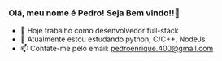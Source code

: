 ### Olá, meu nome é Pedro! Seja Bem vindo!!👋

- 🔭 Hoje trabalho como desenvolvedor full-stack
- 🌱 Atualmente estou estudando python, C/C++, NodeJs
- 📫 Contate-me pelo email: pedroenrique.400@gmail.com
